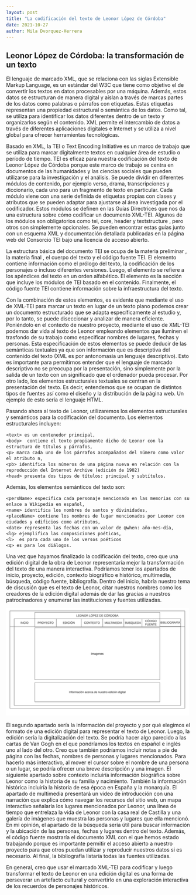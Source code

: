 ```yaml
---
layout: post
title: "La codificación del texto de Leonor López de Córdoba"
date: 2021-10-27
author: Mila Dvorquez-Herrera
---
```


## Leonor López de Córdoba: la transformación de un texto 

El lenguaje de marcado XML, que se relaciona con las siglas Extensible Markup Language, es un estándar del W3C que tiene como objetivo el  de convertir los textos en datos procesables por una máquina. Además, estos datos se estructuran de manera digital y aíslan a través de marcas partes de los datos como palabras o párrafos con etiquetas. Estas etiquetas representan una propiedad estructural o semántica de los datos. Como tal,  se utiliza para identificar los datos diferentes dentro de un texto y organizarlos según el contenido. XML permite el intercambio de datos a través de diferentes aplicaciones digitales e Internet y se utiliza a nivel global para ofrecer herramientas tecnológicas. 

Basado en XML, la TEI o Text Encoding Initiative es un marco de trabajo que se utiliza para marcar digitalmente textos en cualquier área de estudio o período de tiempo. TEI es eficaz para nuestra codificación del texto de Leonor López de Córdoba porque este marco de trabajo se centra en documentos de las humanidades y las ciencias sociales que pueden utilizarse para la investigación y el análisis.  Se puede dividir en diferentes módulos de contenido, por ejemplo verso, drama, transcripciones y diccionario, cada uno para un fragmento de texto en particular. Cada módulo viene con una serie definida de etiquetas propias con clases y atributos que se pueden adaptar para ajustarse al área investigada por el codificador.  Estos módulos se definen en las Guías Directrices que nos da una estructura sobre cómo codificar un documento XML-TEI. Algunos de los módulos son obligatorios como tei, core, header y textstructure , pero otros son simplemente opcionales. Se pueden encontrar estas guías junto con un esquema XML y documentación detallada publicadas en la página web del Consorcio TEI bajo una licencia de acceso abierto. 

La estructura básica del documento TEI se ocupa de la materia preliminar <front>, la materia final <back>, el cuerpo del texto <text> y el código fuente TEI.  El elemento <front> contiene información como el prólogo del texto, la codificación de los personajes o incluso diferentes versiones. Luego, el elemento <back> se refiere a los apéndices del texto en un orden alfabético. El elemento <text> es la sección que incluye los módulos de TEI basado en el contenido. Finalmente, el código fuente TEI contiene información sobre la infraestructura del texto. 
  
Con la combinación de estos elementos, es evidente que mediante el uso de XML-TEI para marcar un texto en lugar de un texto plano podemos crear un documento estructurado que se adapta específicamente al estudio y, por lo tanto, se puede diseccionar y analizar de manera eficiente. Poniéndolo en el contexto de nuestro proyecto, mediante el uso de XML-TEI podemos dar vida al texto de Leonor empleando elementos que iluminen el trasfondo de su trabajo como especificar nombres de lugares, fechas y personas. Esta especificación de estos elementos se puede deducir de las semánticas textuales ya que son información que es descriptiva del contenido del texto (XML es por antonomasia un lenguaje descriptivo). Esto es importante para permitirnos entender que el lenguaje de marcado descriptivo no se preocupa por la presentación, sino simplemente por la salida de un texto con un significado que el ordenador pueda procesar. Por otro lado, los elementos estructurales textuales se centran en la presentación del texto. Es decir, entendemos que se ocupan de distintos tipos de fuentes así como el diseño y la distribución de la página web. Un ejemplo de esto sería el lenguaje HTML.
  
 Pasando ahora al texto de Leonor, utilizaremos los elementos estructurales y semánticos para la codificación del documento. Los elementos estructurales incluyen:
  
```  
<text> es un contenedor principal, 
<body>  contiene el texto propiamente dicho de Leonor con la estructura de títulos y párrafos, 
<p> marca cada uno de los párrafos acompañados del número como valor el atributo n, 
<pb> identifica los números de una página nueva en relación con la reproducción del Internet Archive (edición de 1902)
<head> presenta dos tipos de títulos: principal y subtítulos. 
  ```
  
 Además,  los elementos semánticos del texto son:
  
```
<persName> especifica cada personaje mencionado en las memorias con su enlace a Wikipedia en español, 
<name> identifica los nombres de santos y divinidades, 
<placeName> contiene los nombres de lugar mencionados por Leonor con ciudades y edificios como atributos, 
<date> representa las fechas con un valor de @when: año-mes-día, 
<lg> ejemplifica las composiciones poéticas, 
<l>  es para cada uno de los versos poéticos 
<q> es para los diálogos. 
  ```

  
Una vez que hayamos finalizado la codificación del texto, creo que una edición digital de la obra de Leonor representaría mejor la transformación del texto de una manera interactiva. Podríamos tener los apartados de inicio, proyecto, edición, contexto biográfico e histórico, multimedia, búsqueda, código fuente, bibliografía. Dentro del inicio, habría nuestro tema de discusión que es el texto de Leonor, citar nuestros nombres como los creadores de la edición digital además de dar las gracias a nuestros patrocinadores y enumerar las instituciones y fuentes utilizadas. 
  
  <img src="/assets/spa410.jpg" alt="imagen" width="500"> 

El segundo apartado sería la información del proyecto y por qué elegimos el formato de una edición digital para representar el texto de Leonor. Luego, la edición sería la digitalización del texto. Se podría hacer algo parecido a las cartas de Van Gogh en el que pondríamos los textos en español e inglés uno al lado del otro. Creo que también podríamos incluir notas a pie de página con las fechas, nombres de personas y lugares mencionados. Para hacerlo más interactivo, al mover el cursor sobre el nombre de una persona o un lugar, se podría ofrecer una breve descripción y una  imagen. El siguiente apartado sobre  contexto incluiría información biográfica sobre Leonor como la historia de su familia y nacimiento. También la información histórica incluiría la historia de esa época en España y la monarquía. El apartado de multimedia presentará un video de introducción con una narración que explica cómo navegar los recursos del sitio web, un mapa interactivo señalaría los lugares mencionados por Leonor, una línea de tiempo que entrelaza la vida de Leonor con la casa real de Castilla y una galería de imágenes que muestra las personas y lugares que ella mencionó. En mi opinión, el apartado de la búsqueda sería útil para buscar información y la ubicación de las personas, fechas y lugares dentro del texto. Además, el código fuente mostraría el documento XML con el que hemos estado trabajando porque es importante permitir el acceso abierto a nuestro proyecto para que otros puedan utilizar y reproducir nuestros datos si es necesario. Al final, la bibliografía listaría todas las fuentes utilizadas. 


En general, creo que usar el marcado XML-TEI para codificar y luego transformar el texto de Leonor en una edición digital es una forma de perseverar un artefacto cultural y convertirlo en una exploración interactiva de los recuerdos de personajes históricos. 
